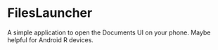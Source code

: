 # FilesLauncher
A simple application to open the Documents UI on your phone. Maybe helpful for Android R devices.
